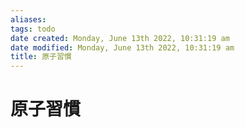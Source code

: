 ```yaml
---
aliases: 
tags: todo 
date created: Monday, June 13th 2022, 10:31:19 am
date modified: Monday, June 13th 2022, 10:31:19 am
title: 原子習慣
---
```


# 原子習慣